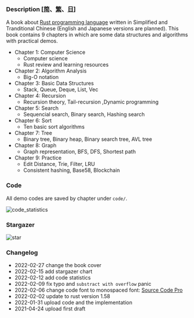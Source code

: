 ### Description  [[简](./README_CN.md)、[繁](./README_TW.md)、[日](./README_JP.md)] 

A book about [Rust programming language](https://www.rust-lang.org/) written in Simplified and Tranditional Chinese (English and Japanese versions are planned). This book contains 9 chapters in which are some data structures and algorithms with practical demos.

* Chapter 1: Computer Science
    - Computer science
    - Rust review and learning resources
* Chapter 2: Algorithm Analysis
    - Big-O notation
* Chapter 3: Basic Data Structures
    - Stack, Queue, Deque, List, Vec
* Chapter 4: Recursion
    - Recursion theory, Tail-recursion  ,Dynamic programming
* Chapter 5: Search
    - Sequencial search, Binary search, Hashing search
* Chapter 6: Sort
    - Ten basic sort algorithms
* Chapter 7: Tree
    - Binary tree, Binary heap, Binary search tree, AVL tree
* Chapter 8: Graph
    - Graph representation, BFS, DFS, Shortest path
* Chapter 9: Practice
    - Edit Distance, Trie, Filter, LRU
    - Consistent hashing, Base58, Blockchain

### Code 

All demo codes are saved by chapter under `code/`.

![code_statistics](./code_statistics.png)

### Stargazer

![star](https://starchart.cc/QMHTMY/RustBook.svg)

### Changelog 
* 2022-02-27 change the book cover
* 2022-02-15 add stargazer chart
* 2022-02-12 add code statistics
* 2022-02-09 fix typo and `substract with overflow` panic
* 2022-02-06 change code font to monospaced font: [Source Code Pro](https://github.com/adobe-fonts/source-code-pro)
* 2022-02-02 update to rust version 1.58
* 2022-01-31 upload code and the implementation
* 2021-04-24 upload first draft

